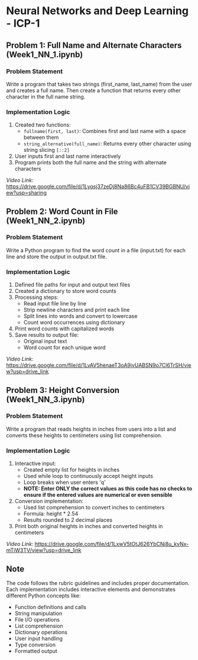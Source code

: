 # Neural Networks and Deep Learning - ICP-1

## Problem 1: Full Name and Alternate Characters (Week1_NN_1.ipynb)

### Problem Statement
Write a program that takes two strings (first_name, last_name) from the user and creates a full name. Then create a function that returns every other character in the full name string.

### Implementation Logic
1. Created two functions:
   - `fullname(first, last)`: Combines first and last name with a space between them
   - `string_alternative(full_name)`: Returns every other character using string slicing `[::2]`
2. User inputs first and last name interactively
3. Program prints both the full name and the string with alternate characters

_Video Link_: https://drive.google.com/file/d/1Lyqsj37zeDj8Na86Bc4uFB1CV39BGBNU/view?usp=sharing

## Problem 2: Word Count in File (Week1_NN_2.ipynb)

### Problem Statement
Write a Python program to find the word count in a file (input.txt) for each line and store the output in output.txt file.

### Implementation Logic
1. Defined file paths for input and output text files
2. Created a dictionary to store word counts
3. Processing steps:
   - Read input file line by line
   - Strip newline characters and print each line
   - Split lines into words and convert to lowercase
   - Count word occurrences using dictionary
4. Print word counts with capitalized words
5. Save results to output file:
   - Original input text
   - Word count for each unique word

_Video Link_: https://drive.google.com/file/d/1LvAV5henaeT3oA9jvUABSN9o7Cl6TrSH/view?usp=drive_link

## Problem 3: Height Conversion (Week1_NN_3.ipynb)

### Problem Statement
Write a program that reads heights in inches from users into a list and converts these heights to centimeters using list comprehension.

### Implementation Logic
1. Interactive input:
   - Created empty list for heights in inches
   - Used while loop to continuously accept height inputs
   - Loop breaks when user enters 'q'
   - **NOTE: Enter ONLY the correct values as this code has no checks to ensure if the entered values are numerical or even sensible**
3. Conversion implementation:
   - Used list comprehension to convert inches to centimeters
   - Formula: height * 2.54
   - Results rounded to 2 decimal places
4. Print both original heights in inches and converted heights in centimeters

_Video Link_: https://drive.google.com/file/d/1LxwV5tOtJ626YbCNi8u_kvNx-mTiW3TV/view?usp=drive_link

## Note
The code follows the rubric guidelines and includes proper documentation. Each implementation includes interactive elements and demonstrates different Python concepts like:
- Function definitions and calls
- String manipulation
- File I/O operations
- List comprehension
- Dictionary operations
- User input handling
- Type conversion
- Formatted output
